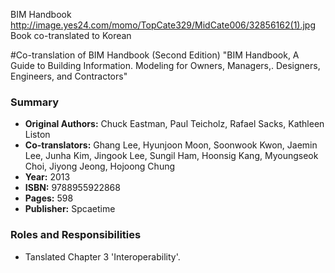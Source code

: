 BIM Handbook
http://image.yes24.com/momo/TopCate329/MidCate006/32856162(1).jpg
Book co-translated to Korean

#Co-translation of BIM Handbook (Second Edition)
"BIM Handbook, A Guide to Building Information. Modeling for Owners, Managers,. Designers, Engineers, and Contractors"

### Summary
- **Original Authors:** Chuck Eastman, Paul Teicholz, Rafael Sacks, Kathleen Liston
- **Co-translators:** Ghang Lee, Hyunjoon Moon, Soonwook Kwon, Jaemin Lee, Junha Kim, Jingook Lee, Sungil Ham, Hoonsig Kang, Myoungseok Choi, Jiyong Jeong, Hojoong Chung
- **Year:** 2013
- **ISBN:** 9788955922868
- **Pages:** 598
- **Publisher:** Spcaetime

### Roles and Responsibilities
- Tanslated Chapter 3 'Interoperability'.
